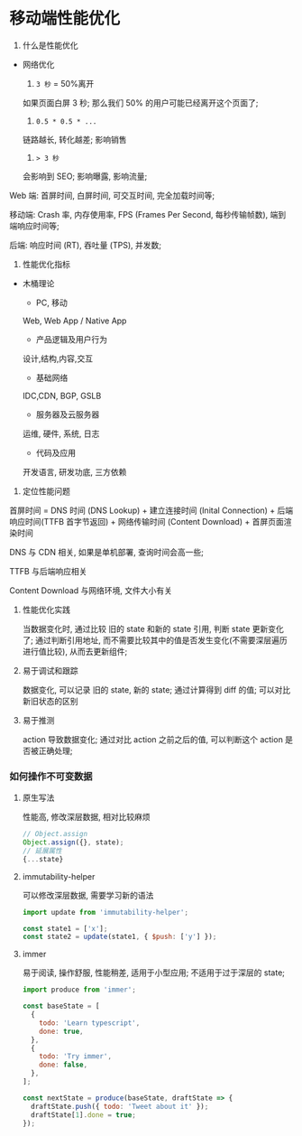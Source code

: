 # 移动端性能优化

1.  什么是性能优化

- 网络优化

  <!-- 1.  页面提前预加载 -->

  1.  `3 秒` = 50%离开

  如果页面白屏 3 秒; 那么我们 50% 的用户可能已经离开这个页面了;

  1.  `0.5 * 0.5 * ...`

  链路越长, 转化越差; 影响销售

  1.  `> 3 秒`

  会影响到 SEO; 影响曝露, 影响流量;

Web 端: 首屏时间, 白屏时间, 可交互时间, 完全加载时间等;

移动端: Crash 率, 内存使用率, FPS (Frames Per Second, 每秒传输帧数), 端到端响应时间等;

后端: 响应时间 (RT), 吞吐量 (TPS), 并发数;

1.  性能优化指标

- 木桶理论

  - PC, 移动

  Web, Web App / Native App

  - 产品逻辑及用户行为

  设计,结构,内容,交互

  - 基础网络

  IDC,CDN, BGP, GSLB

  - 服务器及云服务器

  运维, 硬件, 系统, 日志

  - 代码及应用

  开发语言, 研发功底, 三方依赖

1.  定位性能问题

首屏时间 = DNS 时间 (DNS Lookup) + 建立连接时间 (Inital Connection) + 后端响应时间(TTFB 首字节返回) + 网络传输时间 (Content Download) + 首屏页面渲染时间

DNS 与 CDN 相关, 如果是单机部署, 查询时间会高一些;

TTFB 与后端响应相关

Content Download 与网络环境, 文件大小有关

1.  性能优化实践

    当数据变化时, 通过比较 旧的 state 和新的 state 引用, 判断 state 更新变化了; 通过判断引用地址, 而不需要比较其中的值是否发生变化(不需要深层遍历进行值比较), 从而去更新组件;

1.  易于调试和跟踪

    数据变化, 可以记录 旧的 state, 新的 state; 通过计算得到 diff 的值; 可以对比新旧状态的区别

1.  易于推测

    action 导致数据变化; 通过对比 action 之前之后的值, 可以判断这个 action 是否被正确处理;

### 如何操作不可变数据

1.  原生写法

    性能高, 修改深层数据, 相对比较麻烦

    ```js
    // Object.assign
    Object.assign({}, state);
    // 延展属性
    {...state}
    ```

1.  immutability-helper

    可以修改深层数据, 需要学习新的语法

    ```js
    import update from 'immutability-helper';

    const state1 = ['x'];
    const state2 = update(state1, { $push: ['y'] });
    ```

1.  immer

    易于阅读, 操作舒服, 性能稍差, 适用于小型应用;
    不适用于过于深层的 state;

    ```js
    import produce from 'immer';

    const baseState = [
      {
        todo: 'Learn typescript',
        done: true,
      },
      {
        todo: 'Try immer',
        done: false,
      },
    ];

    const nextState = produce(baseState, draftState => {
      draftState.push({ todo: 'Tweet about it' });
      draftState[1].done = true;
    });
    ```
